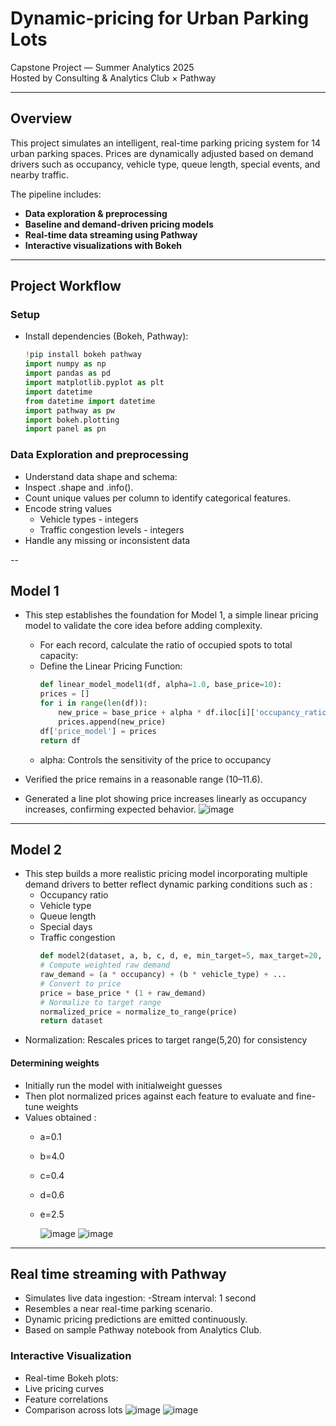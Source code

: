 # Dynamic-pricing for Urban Parking Lots

Capstone Project — Summer Analytics 2025  
Hosted by Consulting & Analytics Club × Pathway  

---

##  Overview

This project simulates an intelligent, real-time parking pricing system for 14 urban parking spaces. Prices are dynamically adjusted based on demand drivers such as occupancy, vehicle type, queue length, special events, and nearby traffic.  

The pipeline includes:

- **Data exploration & preprocessing**
- **Baseline and demand-driven pricing models**
- **Real-time data streaming using Pathway**
- **Interactive visualizations with Bokeh**

---

##  Project Workflow

### Setup
- Install dependencies (Bokeh, Pathway):
  ```python
  !pip install bokeh pathway
  import numpy as np
  import pandas as pd
  import matplotlib.pyplot as plt
  import datetime
  from datetime import datetime
  import pathway as pw
  import bokeh.plotting
  import panel as pn

  
### Data Exploration and preprocessing
- Understand data shape and schema:
- Inspect .shape and .info().
- Count unique values per column to identify categorical features.
- Encode string values
    - Vehicle types - integers
    - Traffic congestion levels - integers
- Handle any missing or inconsistent data


--

## Model 1
- This step establishes the foundation for Model 1, a simple linear pricing model to validate the core idea before adding complexity.

  - For each record, calculate the ratio of occupied spots to total capacity:
  - Define the Linear Pricing Function:
    ```python
    def linear_model_model1(df, alpha=1.0, base_price=10):
    prices = []
    for i in range(len(df)):
        new_price = base_price + alpha * df.iloc[i]['occupancy_ratio']
        prices.append(new_price)
    df['price_model'] = prices
    return df
  - alpha: Controls the sensitivity of the price to occupancy
- Verified the price remains in a reasonable range ($10–$11.6).
- Generated a line plot showing price increases linearly as occupancy increases, confirming expected behavior.
  ![image](https://github.com/user-attachments/assets/a9fe9527-3f48-4f21-8c68-4ad123037fe4)

  
---


## Model 2
- This step builds a more realistic pricing model incorporating multiple demand drivers to better reflect dynamic parking conditions such as :
    - Occupancy ratio
    - Vehicle type
    - Queue length
    - Special days
    - Traffic congestion
      ```python
      def model2(dataset, a, b, c, d, e, min_target=5, max_target=20, base_price=10.0):
      # Compute weighted raw demand
      raw_demand = (a * occupancy) + (b * vehicle_type) + ...
      # Convert to price
      price = base_price * (1 + raw_demand)
      # Normalize to target range
      normalized_price = normalize_to_range(price)
      return dataset
- Normalization: Rescales prices to target range(5,20) for consistency
#### Determining weights
- Initially run the model with initialweight guesses
- Then plot normalized prices against each feature to evaluate and fine-tune weights
- Values obtained :
    - a=0.1
    - b=4.0
    - c=0.4
    - d=0.6
    - e=2.5
 
      
      ![image](https://github.com/user-attachments/assets/b4b303f9-1061-4392-9504-77015c40e74e)
      ![image](https://github.com/user-attachments/assets/fe014813-0905-4b66-88ab-3e810accd98a)


---


## Real time streaming with Pathway
- Simulates live data ingestion:
  -Stream interval: 1 second
- Resembles a near real-time parking scenario.
- Dynamic pricing predictions are emitted continuously.
- Based on sample Pathway notebook from Analytics Club.


### Interactive Visualization
- Real-time Bokeh plots:
- Live pricing curves
- Feature correlations
- Comparison across lots
![image](https://github.com/user-attachments/assets/007a7dfa-c440-447d-a3bf-3b5be7ae1e57)
![image](https://github.com/user-attachments/assets/34ccb204-bc88-4ea4-95f6-bde474f0c1be)


  


  








